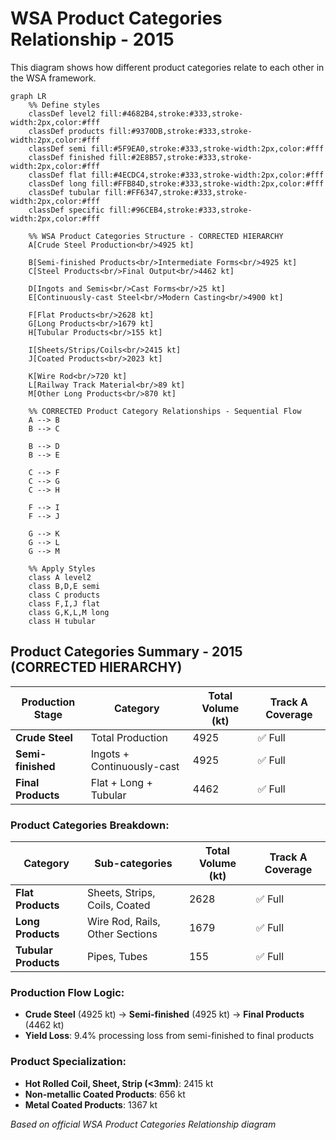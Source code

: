 # WSA Product Categories Relationship - 2015

This diagram shows how different product categories relate to each other in the WSA framework.

```mermaid
graph LR
    %% Define styles
    classDef level2 fill:#4682B4,stroke:#333,stroke-width:2px,color:#fff
    classDef products fill:#9370DB,stroke:#333,stroke-width:2px,color:#fff
    classDef semi fill:#5F9EA0,stroke:#333,stroke-width:2px,color:#fff
    classDef finished fill:#2E8B57,stroke:#333,stroke-width:2px,color:#fff
    classDef flat fill:#4ECDC4,stroke:#333,stroke-width:2px,color:#fff
    classDef long fill:#FFB84D,stroke:#333,stroke-width:2px,color:#fff
    classDef tubular fill:#FF6347,stroke:#333,stroke-width:2px,color:#fff
    classDef specific fill:#96CEB4,stroke:#333,stroke-width:2px,color:#fff
    
    %% WSA Product Categories Structure - CORRECTED HIERARCHY
    A[Crude Steel Production<br/>4925 kt]
    
    B[Semi-finished Products<br/>Intermediate Forms<br/>4925 kt]
    C[Steel Products<br/>Final Output<br/>4462 kt]
    
    D[Ingots and Semis<br/>Cast Forms<br/>25 kt]
    E[Continuously-cast Steel<br/>Modern Casting<br/>4900 kt]
    
    F[Flat Products<br/>2628 kt]
    G[Long Products<br/>1679 kt]
    H[Tubular Products<br/>155 kt]
    
    I[Sheets/Strips/Coils<br/>2415 kt]
    J[Coated Products<br/>2023 kt]
    
    K[Wire Rod<br/>720 kt]
    L[Railway Track Material<br/>89 kt]
    M[Other Long Products<br/>870 kt]
    
    %% CORRECTED Product Category Relationships - Sequential Flow
    A --> B
    B --> C
    
    B --> D
    B --> E
    
    C --> F
    C --> G
    C --> H
    
    F --> I
    F --> J
    
    G --> K
    G --> L
    G --> M
    
    %% Apply Styles
    class A level2
    class B,D,E semi
    class C products
    class F,I,J flat
    class G,K,L,M long
    class H tubular
```

## Product Categories Summary - 2015 (CORRECTED HIERARCHY)

| Production Stage | Category | Total Volume (kt) | Track A Coverage |
|-----------------|----------|-------------------|------------------|
| **Crude Steel** | Total Production | 4925 | ✅ Full |
| **Semi-finished** | Ingots + Continuously-cast | 4925 | ✅ Full |
| **Final Products** | Flat + Long + Tubular | 4462 | ✅ Full |

### Product Categories Breakdown:
| Category | Sub-categories | Total Volume (kt) | Track A Coverage |
|----------|----------------|-------------------|------------------|
| **Flat Products** | Sheets, Strips, Coils, Coated | 2628 | ✅ Full |
| **Long Products** | Wire Rod, Rails, Other Sections | 1679 | ✅ Full |
| **Tubular Products** | Pipes, Tubes | 155 | ✅ Full |

### Production Flow Logic:
- **Crude Steel** (4925 kt) → **Semi-finished** (4925 kt) → **Final Products** (4462 kt)
- **Yield Loss**: 9.4% processing loss from semi-finished to final products

### Product Specialization:
- **Hot Rolled Coil, Sheet, Strip (<3mm)**: 2415 kt
- **Non-metallic Coated Products**: 656 kt  
- **Metal Coated Products**: 1367 kt

*Based on official WSA Product Categories Relationship diagram*

